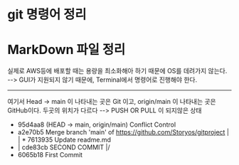 # git 명령어 정리

# MarkDown 파일 정리


실제로 AWS등에 배포할 때는 용량을 최소화해아 하기 때문에 OS를 데려가지 않는다.  
-->  GUI가 지원되지 않기 때문에, Terminal에서 명령어로 진행해야 한다.

---
여기서 
Head -> main 이 나타내는 곳은 Git 이고, 
origin/main 이 나타내는 곳은 GitHub이다.
두곳의 위치가 다르다 --> PUSH OR PULL 이 되지않은 상태
* 95d4aa8 (HEAD -> main, origin/main) Conflict Control
*   a2e70b5 Merge branch 'main' of https://github.com/Storyos/gitproject
|\
| * 7613935 Update readme.md
* | cde83cb SECOND COMMIT
|/
* 6065b18 First Commit
